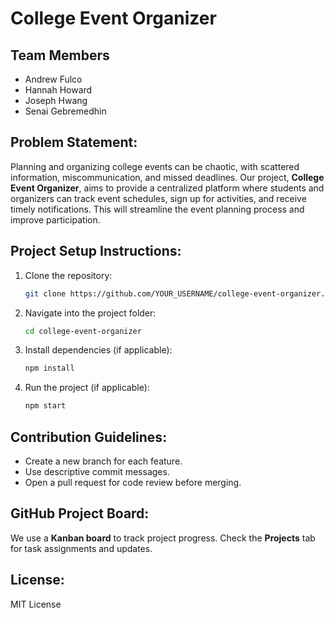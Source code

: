 # College Event Organizer

## Team Members
- Andrew Fulco
- Hannah Howard
- Joseph Hwang
- Senai Gebremedhin

## Problem Statement:
Planning and organizing college events can be chaotic, with scattered information, miscommunication, and missed deadlines. Our project, **College Event Organizer**, aims to provide a centralized platform where students and organizers can track event schedules, sign up for activities, and receive timely notifications. This will streamline the event planning process and improve participation.

## Project Setup Instructions:
1. Clone the repository:  
   ```sh
   git clone https://github.com/YOUR_USERNAME/college-event-organizer.git
   ```
2. Navigate into the project folder:  
   ```sh
   cd college-event-organizer
   ```
3. Install dependencies (if applicable):  
   ```sh
   npm install
   ```
4. Run the project (if applicable):  
   ```sh
   npm start
   ```

## Contribution Guidelines:
- Create a new branch for each feature.
- Use descriptive commit messages.
- Open a pull request for code review before merging.

## GitHub Project Board:
We use a **Kanban board** to track project progress. Check the **Projects** tab for task assignments and updates.

## License:
MIT License
